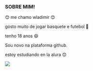 ### SOBRE MIM!
😊 me chamo wladimir 😊

gosto muito de jogar basquete e futebol 🏀

tenho 18 anos 😄

Sou novo na plataforma github.

estoy estudiando en la alura 😊

  
  ![](https://media.tenor.com/_PQaMrOZa9MAAAAS/kobe-bryant-nba-player.gif)
